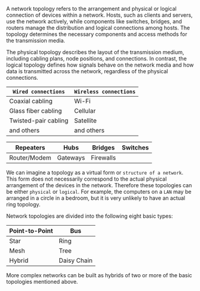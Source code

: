 
A network topology refers to the arrangement and physical or logical connection of devices within a network. Hosts, such as clients and servers, use the network actively, while components like switches, bridges, and routers manage the distribution and logical connections among hosts. The topology determines the necessary components and access methods for the transmission media.

The physical topology describes the layout of the transmission medium, including cabling plans, node positions, and connections. In contrast, the logical topology defines how signals behave on the network media and how data is transmitted across the network, regardless of the physical connections.

| `Wired connections`  | `Wireless connections` |
| -------------------- | ---------------------- |
| Coaxial cabling      | Wi-Fi                  |
| Glass fiber cabling  | Cellular               |
| Twisted-pair cabling | Satellite              |
| and others           | and others             |

| Repeaters    | Hubs     | Bridges   | Switches |
| ------------ | -------- | --------- | -------- |
| Router/Modem | Gateways | Firewalls |          |

We can imagine a topology as a virtual form or `structure of a network`. This form does not necessarily correspond to the actual physical arrangement of the devices in the network. Therefore these topologies can be either `physical` or `logical`. For example, the computers on a `LAN` may be arranged in a circle in a bedroom, but it is very unlikely to have an actual ring topology.

Network topologies are divided into the following eight basic types:

| Point-to-Point | Bus         |
| -------------- | ----------- |
| Star           | Ring        |
| Mesh           | Tree        |
| Hybrid         | Daisy Chain |

More complex networks can be built as hybrids of two or more of the basic topologies mentioned above.
